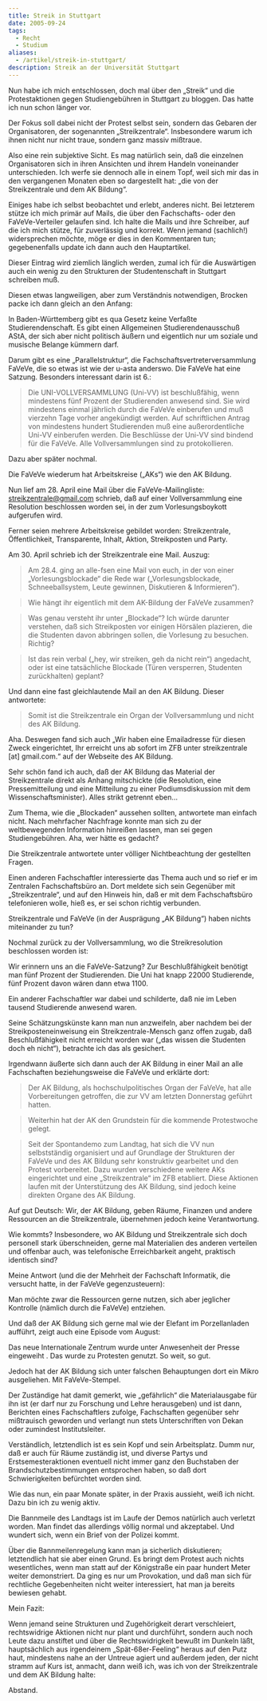 ```yaml
---
title: Streik in Stuttgart
date: 2005-09-24
tags:
  - Recht
  - Studium
aliases:
  - /artikel/streik-in-stuttgart/
description: Streik an der Universität Stuttgart
---
```

Nun habe ich mich entschlossen, doch mal über den „Streik“ und die Protestaktionen gegen Studiengebühren in Stuttgart zu bloggen. Das hatte ich nun schon länger vor.

Der Fokus soll dabei nicht der Protest selbst sein, sondern das Gebaren der Organisatoren, der sogenannten „Streikzentrale“. Insbesondere warum ich ihnen nicht nur nicht traue, sondern ganz massiv mißtraue.

Also eine rein subjektive Sicht. Es mag natürlich sein, daß die einzelnen Organisatoren sich in ihren Ansichten und ihrem Handeln voneinander unterschieden. Ich werfe sie dennoch alle in einem Topf, weil sich mir das in den vergangenen Monaten eben so dargestellt hat: „die von der Streikzentrale und dem AK Bildung“.

Einiges habe ich selbst beobachtet und erlebt, anderes nicht. Bei letzterem stütze ich mich primär auf Mails, die über den Fachschafts- oder den FaVeVe-Verteiler gelaufen sind. Ich halte die Mails und ihre Schreiber, auf die ich mich stütze, für zuverlässig und korrekt. Wenn jemand (sachlich!) widersprechen möchte, möge er dies in den Kommentaren tun; gegebenenfalls update ich dann auch den Hauptartikel.

Dieser Eintrag wird ziemlich länglich werden, zumal ich für die Auswärtigen auch ein wenig zu den Strukturen der Studentenschaft in Stuttgart schreiben muß.

Diesen etwas langweiligen, aber zum Verständnis notwendigen, Brocken packe ich dann gleich an den Anfang:

In Baden-Württemberg gibt es qua Gesetz keine Verfaßte Studierendenschaft. Es gibt einen Allgemeinen Studierendenausschuß AStA, der sich aber nicht politisch äußern und eigentlich nur um soziale und musische Belange kümmern darf.

Darum gibt es eine „Parallelstruktur“, die Fachschaftsvertreterversammlung FaVeVe, die so etwas ist wie der u-asta anderswo. Die FaVeVe hat eine Satzung. Besonders interessant darin ist 6.:

> Die UNI-VOLLVERSAMMLUNG (Uni-VV) ist beschlußfähig, wenn mindestens fünf Prozent der Studierenden anwesend sind. Sie wird mindestens einmal jährlich durch die FaVeVe einberufen und muß vierzehn Tage vorher angekündigt werden. Auf schriftlichen Antrag von mindestens hundert Studierenden muß eine außerordentliche Uni-VV einberufen werden. Die Beschlüsse der Uni-VV sind bindend für die FaVeVe. Alle Vollversammlungen sind zu protokollieren.

Dazu aber später nochmal.

Die FaVeVe wiederum hat Arbeitskreise („AKs“) wie den AK Bildung.

Nun lief am 28. April eine Mail über die FaVeVe-Mailingliste: streikzentrale@gmail.com schrieb, daß auf einer Vollversammlung eine Resolution beschlossen worden sei, in der zum Vorlesungsboykott aufgerufen wird.

Ferner seien mehrere Arbeitskreise gebildet worden: Streikzentrale, Öffentlichkeit, Transparente, Inhalt, Aktion, Streikposten und Party.

Am 30. April schrieb ich der Streikzentrale eine Mail. Auszug:

> Am 28.4. ging an alle-fsen eine Mail von euch, in der von einer „Vorlesungsblockade“ die Rede war („Vorlesungsblockade, Schneeballsystem, Leute gewinnen, Diskutieren & Informieren“).

> Wie hängt ihr eigentlich mit dem AK-Bildung der FaVeVe zusammen?

> Was genau versteht ihr unter „Blockade“? Ich würde darunter verstehen, daß sich Streikposten vor einigen Hörsälen plazieren, die die Studenten davon abbringen sollen, die Vorlesung zu besuchen. Richtig?

> Ist das rein verbal („hey, wir streiken, geh da nicht rein“) angedacht, oder ist eine tatsächliche Blockade (Türen versperren, Studenten zurückhalten) geplant?

Und dann eine fast gleichlautende Mail an den AK Bildung. Dieser antwortete:

> Somit ist die Streikzentrale ein Organ der Vollversammlung und nicht des AK Bildung.

Aha. Deswegen fand sich auch „Wir haben eine Emailadresse für diesen Zweck eingerichtet, Ihr erreicht uns ab sofort im ZFB unter streikzentrale [at] gmail.com.“ auf der Webseite des AK Bildung.

Sehr schön fand ich auch, daß der AK Bildung das Material der Streikzentrale direkt als Anhang mitschickte (die Resolution, eine Pressemitteilung und eine Mitteilung zu einer Podiumsdiskussion mit dem Wissenschaftsminister). Alles strikt getrennt eben…

Zum Thema, wie die „Blockaden“ aussehen sollten, antwortete man einfach nicht. Nach mehrfacher Nachfrage konnte man sich zu der weltbewegenden Information hinreißen lassen, man sei gegen Studiengebühren. Aha, wer hätte es gedacht?

Die Streikzentrale antwortete unter völliger Nichtbeachtung der gestellten Fragen.

Einen anderen Fachschaftler interessierte das Thema auch und so rief er im Zentralen Fachschaftsbüro an. Dort meldete sich sein Gegenüber mit „Streikzentrale“, und auf den Hinweis hin, daß er mit dem Fachschaftsbüro telefonieren wolle, hieß es, er sei schon richtig verbunden.

Streikzentrale und FaVeVe (in der Ausprägung „AK Bildung“) haben nichts miteinander zu tun?

Nochmal zurück zu der Vollversammlung, wo die Streikresolution beschlossen worden ist:

Wir erinnern uns an die FaVeVe-Satzung? Zur Beschlußfähigkeit benötigt man fünf Prozent der Studierenden. Die Uni hat knapp 22000 Studierende, fünf Prozent davon wären dann etwa 1100.

Ein anderer Fachschaftler war dabei und schilderte, daß nie im Leben tausend Studierende anwesend waren.

Seine Schätzungskünste kann man nun anzweifeln, aber nachdem bei der Streikposteneinweisung ein Streikzentrale-Mensch ganz offen zugab, daß Beschlußfähigkeit nicht erreicht worden war („das wissen die Studenten doch eh nicht“), betrachte ich das als gesichert.

Irgendwann äußerte sich dann auch der AK Bildung in einer Mail an alle Fachschaften beziehungsweise die FaVeVe und erklärte dort:

> Der AK Bildung, als hochschulpolitisches Organ der FaVeVe, hat alle Vorbereitungen getroffen, die zur VV am letzten Donnerstag geführt hatten.

> Weiterhin hat der AK den Grundstein für die kommende Protestwoche gelegt.

> Seit der Spontandemo zum Landtag, hat sich die VV nun selbstständig organisiert und auf Grundlage der Strukturen der FaVeVe und des AK Bildung sehr konstruktiv gearbeitet und den Protest vorbereitet. Dazu wurden verschiedene weitere AKs eingerichtet und eine „Streikzentrale“ im ZFB etabliert. Diese Aktionen laufen mit der Unterstützung des AK Bildung, sind jedoch keine direkten Organe des AK Bildung.

Auf gut Deutsch: Wir, der AK Bildung, geben Räume, Finanzen und andere Ressourcen an die Streikzentrale, übernehmen jedoch keine Verantwortung.

Wie kommts? Insbesondere, wo AK Bildung und Streikzentrale sich doch personell stark überschneiden, gerne mal Materialien des anderen verteilen und offenbar auch, was telefonische Erreichbarkeit angeht, praktisch identisch sind?

Meine Antwort (und die der Mehrheit der Fachschaft Informatik, die versucht hatte, in der FaVeVe gegenzusteuern):

Man möchte zwar die Ressourcen gerne nutzen, sich aber jeglicher Kontrolle (nämlich durch die FaVeVe) entziehen.

Und daß der AK Bildung sich gerne mal wie der Elefant im Porzellanladen aufführt, zeigt auch eine Episode vom August:

Das neue Internationale Zentrum wurde unter Anwesenheit der Presse eingeweiht . Das wurde zu Protesten genutzt. So weit, so gut.

Jedoch hat der AK Bildung sich unter falschen Behauptungen dort ein Mikro ausgeliehen. Mit FaVeVe-Stempel.

Der Zuständige hat damit gemerkt, wie „gefährlich“ die Materialausgabe für ihn ist (er darf nur zu Forschung und Lehre herausgeben) und ist dann, Berichten eines Fachschaftlers zufolge, Fachschaften gegenüber sehr mißtrauisch geworden und verlangt nun stets Unterschriften von Dekan oder zumindest Institutsleiter.

Verständlich, letztendlich ist es sein Kopf und sein Arbeitsplatz. Dumm nur, daß er auch für Räume zuständig ist, und diverse Partys und Erstsemesteraktionen eventuell nicht immer ganz den Buchstaben der Brandschutzbestimmungen entsprochen haben, so daß dort Schwierigkeiten befürchtet worden sind.

Wie das nun, ein paar Monate später, in der Praxis aussieht, weiß ich nicht. Dazu bin ich zu wenig aktiv.

Die Bannmeile des Landtags ist im Laufe der Demos natürlich auch verletzt worden. Man findet das allerdings völlig normal und akzeptabel. Und wundert sich, wenn ein Brief von der Polizei kommt.

Über die Bannmeilenregelung kann man ja sicherlich diskutieren; letztendlich hat sie aber einen Grund. Es bringt dem Protest auch nichts wesentliches, wenn man statt auf der Königstraße ein paar hundert Meter weiter demonstriert. Da ging es nur um Provokation, und daß man sich für rechtliche Gegebenheiten nicht weiter interessiert, hat man ja bereits bewiesen gehabt.

Mein Fazit:

Wenn jemand seine Strukturen und Zugehörigkeit derart verschleiert, rechtswidrige Aktionen nicht nur plant und durchführt, sondern auch noch Leute dazu anstiftet und über die Rechtswidrigkeit bewußt im Dunkeln läßt, hauptsächlich aus irgendeinem „Spät-68er-Feeling“ heraus auf den Putz haut, mindestens nahe an der Untreue agiert und außerdem jeden, der nicht stramm auf Kurs ist, anmacht, dann weiß ich, was ich von der Streikzentrale und dem AK Bildung halte:

Abstand.